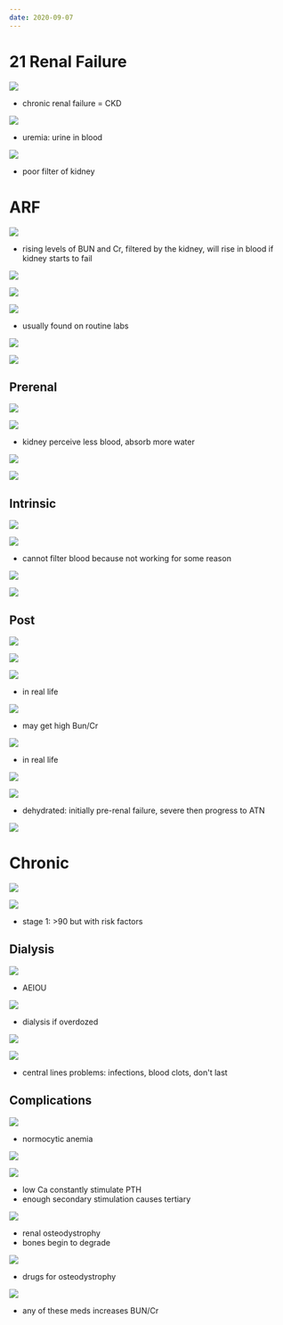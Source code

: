 ```yaml
---
date: 2020-09-07
---
```


# 21 Renal Failure

<!-- acute renal failure vs chronic -->

![](https://photos.thisispiggy.com/file/wikiFiles/dIMCqIB.jpg)

- chronic renal failure = CKD

<!-- azotemia and uremia definition -->

![](https://photos.thisispiggy.com/file/wikiFiles/xpMumUF.jpg)

- uremia: urine in blood

<!-- uremic symptoms -->

![](https://photos.thisispiggy.com/file/wikiFiles/VSWjI3L.jpg)

- poor filter of kidney

# ARF

<!-- acute renal failure 3 types, causes -->

![](https://photos.thisispiggy.com/file/wikiFiles/YKHo1Wd.jpg)

- rising levels of BUN and Cr, filtered by the kidney, will rise in blood if kidney starts to fail

<!-- creatinine and BUN are, in acute renal failure -->

![](https://photos.thisispiggy.com/file/wikiFiles/vVYWBso.jpg)

![](https://photos.thisispiggy.com/file/wikiFiles/ITl3TTw.jpg)

<!-- acute renal failure labs and diagnosis -->

![](https://photos.thisispiggy.com/file/wikiFiles/sToTMFK.jpg)

- usually found on routine labs

![](https://photos.thisispiggy.com/file/wikiFiles/KL9cbs7.jpg)

![](https://photos.thisispiggy.com/file/wikiFiles/AoWB1P9.jpg)

## Prerenal

<!-- prerenal failure cause, labs -->

![](https://photos.thisispiggy.com/file/wikiFiles/YKHo1Wd.jpg)

![](https://photos.thisispiggy.com/file/wikiFiles/4Djtm05.jpg)

- kidney perceive less blood, absorb more water

![](https://photos.thisispiggy.com/file/wikiFiles/9Rm97Pg.jpg)

![](https://photos.thisispiggy.com/file/wikiFiles/glA1s7X.jpg)

## Intrinsic

<!-- intrinsic renal failure cause and labs -->

![](https://photos.thisispiggy.com/file/wikiFiles/YKHo1Wd.jpg)

![](https://photos.thisispiggy.com/file/wikiFiles/93rd3vP.jpg)

- cannot filter blood because not working for some reason

![](https://photos.thisispiggy.com/file/wikiFiles/f9c99eG.jpg)

![](https://photos.thisispiggy.com/file/wikiFiles/2NCMIe4.jpg)

## Post

<!-- post renal failure causes and labs, symptoms -->

![](https://photos.thisispiggy.com/file/wikiFiles/YKHo1Wd.jpg)

![](https://photos.thisispiggy.com/file/wikiFiles/ForEQZH.jpg)

![](https://photos.thisispiggy.com/file/wikiFiles/naCUpXX.jpg)

- in real life

![](https://photos.thisispiggy.com/file/wikiFiles/WBqXh5k.jpg)

- may get high Bun/Cr

![](https://photos.thisispiggy.com/file/wikiFiles/ht3mxzj.jpg)

- in real life

![](https://photos.thisispiggy.com/file/wikiFiles/QpQJVjB.jpg)

<!-- real life renal failure scenario -->

![](https://photos.thisispiggy.com/file/wikiFiles/mtelfBe.jpg)

- dehydrated: initially pre-renal failure, severe then progress to ATN

<!-- fractional Na excretion equation, prerenal vs intrinsic renal -->

![](https://photos.thisispiggy.com/file/wikiFiles/o07tf4K.jpg)

# Chronic

<!-- chronic renal failure cuase and result, stages -->

![](https://photos.thisispiggy.com/file/wikiFiles/SqgGhDR.jpg)

![](https://photos.thisispiggy.com/file/wikiFiles/LqgePVb.jpg)

- stage 1: >90 but with risk factors

## Dialysis

<!-- indication for dialysis -->

![](https://photos.thisispiggy.com/file/wikiFiles/2Xi1Lgy.jpg)

- AEIOU

![](https://photos.thisispiggy.com/file/wikiFiles/JRvfwES.jpg)

- dialysis if overdozed

<!-- dialysis methods -->

![](https://photos.thisispiggy.com/file/wikiFiles/loV50Gb.jpg)

![](https://photos.thisispiggy.com/file/wikiFiles/2fkNmLP.jpg)

- central lines problems: infections, blood clots, don't last

## Complications

<!-- chronic kidney disease complications -->

![](https://photos.thisispiggy.com/file/wikiFiles/CJOPdKw.jpg)

- normocytic anemia

![](https://photos.thisispiggy.com/file/wikiFiles/gxJD9RD.jpg)

![](https://photos.thisispiggy.com/file/wikiFiles/pUsMPyy.jpg)

- low Ca constantly stimulate PTH
- enough secondary stimulation causes tertiary

![](https://photos.thisispiggy.com/file/wikiFiles/fIqblh3.jpg)

- renal osteodystrophy
- bones begin to degrade

<!-- renal osteodystrophy treatment -->

![](https://photos.thisispiggy.com/file/wikiFiles/PQKV7Wr.jpg)

- drugs for osteodystrophy

<!-- drugs that worsen renal function -->

![](https://photos.thisispiggy.com/file/wikiFiles/auQER78.jpg)

- any of these meds increases BUN/Cr
